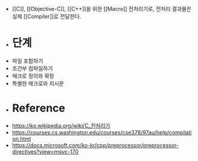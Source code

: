 - [[C]], [[Objective-C]], [[C++]]을 위한 [[Macro]] 전처리기로, 전처리 결과물은 실제 [[Compiler]]로 전달한다.
- # 단계
- 파일 포함하기
- 조건부 컴파일하기
- 매크로 정의와 확장
- 특별한 매크로와 지시문
- # Reference
- https://ko.wikipedia.org/wiki/C_전처리기
- https://courses.cs.washington.edu/courses/cse378/97au/help/compilation.html
- https://docs.microsoft.com/ko-kr/cpp/preprocessor/preprocessor-directives?view=msvc-170